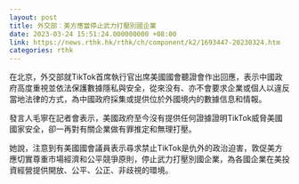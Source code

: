 ```yaml
---
layout: post
title: 外交部︰美方應當停止武力打壓別國企業
date: 2023-03-24 15:51:24.000000000 +08:00
link: https://news.rthk.hk/rthk/ch/component/k2/1693447-20230324.htm
categories: rthk
---
```


在北京，外交部就TikTok首席執行官出席美國國會聽證會作出回應，表示中國政府高度重視並依法保護數據隱私與安全，從來没有、亦不會要求企業或個人以違反當地法律的方式，為中國政府採集或提供位於外國境内的數據信息和情報。

發言人毛寧在記者會表示，美國政府至今沒有提供任何證據證明TikTok威脅美國國家安全，卻一再對有關企業做有罪推定和無理打壓。

她說，注意到有美國國會議員表示尋求禁止TikTok是仇外的政治迫害，敦促美方應切實尊重市場經濟和公平競爭原則，停止武力打壓別國企業，為各國企業在美投資經營提供開放、公平、公正、非歧視的環境。

